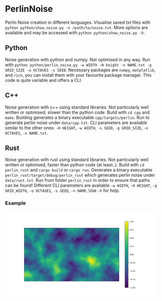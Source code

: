 # PerlinNoise
Perlin Noise creation in different languages. Visualise saved txt files with `python python/show_noise.py -n /path/to/noise.txt`. 
More options are available and may be accessed with `python python/show_noise.py -h`. 

## Python
Noise generation with python and numpy. Not optimised in any way. 
Run with `python python/perlin_noise.py -w WIDTH -H height -n NAME.txt -g GRID_SIZE -o OCTAVES -s SEED`.
Necessary packages are `numpy`, `matplotlib`, and `rich`, you can install them with your favourite package manager. 
This code is quite variable and offers a CLI. 

## C++
Noise generation with c++ using standard libraries. Not particularly well written or optimised, slower than the python code. 
Build with `cd cpp` and `make`. Building generates a binary executable `cpp/targets/perlin`. 
Run to generate perlin noise under `data/cpp.txt`. 
CLI parameters are available similar to the other ones: `-H HEIGHT`, `-w WIDTH`, `-s SEED`, `-g GRID_SIZE`, `-o OCTAVES`, `-n NAME.txt`. 

## Rust

Noise generation with rust using standard libraries. Not particularly well written or optimised, faster than python code (at least..). 
Build with `cd perlin_rust` and `cargo build` or `cargo run`. 
Generates a binary executable `perlin_rust/target/debug/perlin_rust` which generates perlin noise under `data/rust.txt`. 
Run from folder `perlin_rust` in order to ensure that paths can be found!
Different CLI parameters are available `-w WIDTH`, `-H HEIGHT`, `-g GRID_WIDTH`, `-o OCTAVES`, `-s SEED`, `-n NAME`. Use `-h` for help. 

### Example
![Perlin Noise Example](plots/nuperl.png)